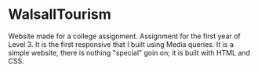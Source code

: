 # WalsallTourism
Website made for a college assignment.
Assignment for the first year of Level 3.
It is the first responsive that I built using Media queries.
It is a simple website, there is nothing "special" goin on; it is built with HTML and CSS.
